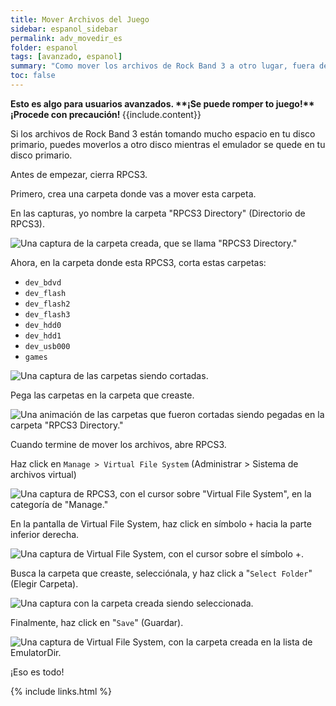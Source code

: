 ```yaml
---
title: Mover Archivos del Juego
sidebar: espanol_sidebar
permalink: adv_movedir_es
folder: espanol
tags: [avanzado, espanol]
summary: "Como mover los archivos de Rock Band 3 a otro lugar, fuera de donde esta el emulador."
toc: false
---
```


<div markdown="span" class="alert alert-danger" role="alert"><i class="fa fa-exclamation-circle"></i> <b>Esto es algo para usuarios avanzados. **¡Se puede romper to juego!** ¡Procede con precaución! </b> {{include.content}}</div>

Si los archivos de Rock Band 3 están tomando mucho espacio en tu disco primario, puedes moverlos a otro disco mientras el emulador se quede en tu disco primario.

Antes de empezar, cierra RPCS3.

Primero, crea una carpeta donde vas a mover esta carpeta.

En las capturas, yo nombre la carpeta "RPCS3 Directory" (Directorio de RPCS3).

![Una captura de la carpeta creada, que se llama "RPCS3 Directory."](https://rb3pc.milohax.org/images/xtra/dir/dirfolder.png "RPCS3 Directory")

Ahora, en la carpeta donde esta RPCS3, corta estas carpetas:
* `dev_bdvd`
* `dev_flash`
* `dev_flash2`
* `dev_flash3`
* `dev_hdd0`
* `dev_hdd1`
* `dev_usb000`
* `games`

![Una captura de las carpetas siendo cortadas.](https://rb3pc.milohax.org/images/xtra/dir/dircut.png "Cut (CTRL+X")

Pega las carpetas en la carpeta que creaste.

![Una animación de las carpetas que fueron cortadas siendo pegadas en la carpeta "RPCS3 Directory."](https://rb3pc.milohax.org/images/xtra/dir/dirpaste.gif "RPCS3 Directory")

Cuando termine de mover los archivos, abre RPCS3.

Haz click en `Manage > Virtual File System` (Administrar > Sistema de archivos virtual)


![Una captura de RPCS3, con el cursor sobre "Virtual File System", en la categoría de "Manage."](https://rb3pc.milohax.org/images/xtra/dir/dirrpcs3.png "RPCS3 Directory")

En la pantalla de Virtual File System, haz click en símbolo `+` hacia la parte inferior derecha.

![Una captura de Virtual File System, con el cursor sobre el símbolo +.](https://rb3pc.milohax.org/images/xtra/dir/dirvfsadd.png "Virtual File System")

Busca la carpeta que creaste, selecciónala, y haz click a "`Select Folder`" (Elegir Carpeta).

![Una captura con la carpeta creada siendo seleccionada.](https://rb3pc.milohax.org/images/xtra/dir/dirfoldersel.png "RPCS3 Directory")

Finalmente, haz click en "`Save`" (Guardar).

![Una captura de Virtual File System, con la carpeta creada en la lista de EmulatorDir.](https://rb3pc.milohax.org/images/xtra/dir/dirvfssave.png "RPCS3 Directory")

¡Eso es todo!

{% include links.html %}